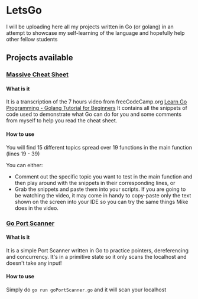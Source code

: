 # LetsGo
I will be uploading here all my projects written in Go (or golang) in an attempt to showcase my self-learning of the language and hopefully help other fellow students

## Projects available

### [Massive Cheat Sheet](./Massive_Cheatsheet/massiveCheatSheet.go)
#### What is it
It is a transcription of the 7 hours video from freeCodeCamp.org [Learn Go Programming - Golang Tutorial for Beginners](https://www.youtube.com/watch?v=YS4e4q9oBaU)
It contains all the snippets of code used to demonstrate what Go can do for you and some comments from myself to help you read the cheat sheet.

#### How to use
You will find 15 different topics spread over 19 functions in the main function (lines 19 - 39)

You can either: 
- Comment out the specific topic you want to test in the main function and then play around with the snippets in their corresponding lines, or
- Grab the snippets and paste them into your scripts. If you are going to be watching the video, it may come in handy to copy-paste only the text shown on the screen into your IDE so you can try the same things Mike does in the video.

### [Go Port Scanner](./Go_Port_Scanner/goPortScanner.go)
#### What is it
It is a simple Port Scanner written in Go to practice pointers, dereferencing and concurrency.
It's in a primitive state so it only scans the localhost and doesn't take any input!

#### How to use
Simply do `go run goPortScanner.go` and it will scan your localhost
